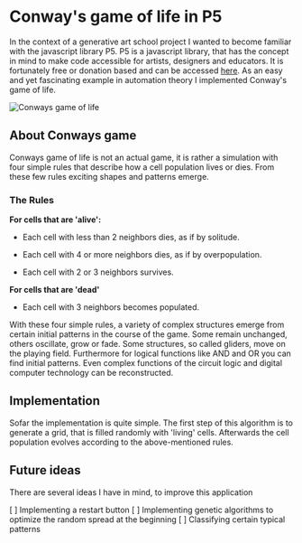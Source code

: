 # Conway's game of life in P5
In the context of a generative art school project I wanted to become familiar with the javascript library P5. P5 is a javascript library, that has the concept in mind to make code accessible for artists, designers and educators. It is fortunately free or donation based and can be accessed [here](https://p5js.org/).
As an easy and yet fascinating example in automation theory I implemented Conway's game of life. 


![Conways game of life](https://i.imgur.com/74rkACf.gif)

## About Conways game
Conways game of life is not an actual game, it is rather a simulation with four simple rules that describe how a cell population lives or dies. From these few rules exciting shapes and patterns emerge.

### The Rules

**For cells that are 'alive':**

- Each cell with less than 2 neighbors dies, as if by solitude.

- Each cell with 4 or more neighbors dies, as if by overpopulation.

- Each cell with 2 or 3 neighbors survives.

**For cells that are 'dead'**

- Each cell with 3 neighbors becomes populated.

With these four simple rules, a variety of complex structures emerge from certain initial patterns in the course of the game. Some remain unchanged, others oscillate, grow or fade. Some structures, so called gliders, move on the playing field. Furthermore for logical functions like AND and OR you can find initial patterns.  Even complex functions of the circuit logic and digital computer technology can be reconstructed.

## Implementation

Sofar the implementation is quite simple. The first step of this algorithm is to generate a grid, that is filled randomly with 'living' cells. Afterwards the cell population evolves according to the above-mentioned rules.  

## Future ideas

There are several ideas I have in mind, to improve this application

[ ] Implementing a restart button 
[ ] Implementing genetic algorithms to optimize the random spread at the beginning
[ ] Classifying certain typical patterns


